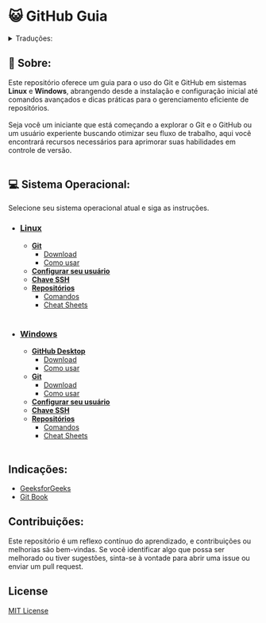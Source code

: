 # 😺 GitHub Guia

<details>
<summary>Traduções:</summary>

- [English](https://github.com/cestpassion/GitHub/blob/main/README.md)
- [Español](https://github.com/cestpassion/GitHub/blob/main/Translations/Espanol/README.md)
- [French](https://github.com/cestpassion/GitHub/blob/main/Translations/French/README.md)
- [Português Brasileiro](https://github.com/cestpassion/GitHub/blob/main/Translations/PortuguesBrasileiro/README.md)
</details>

## 🔸 Sobre:
Este repositório oferece um guia para o uso do Git e GitHub em sistemas **Linux** e **Windows**, abrangendo desde a instalação e configuração inicial até comandos avançados e dicas práticas para o gerenciamento eficiente de repositórios.<br></br>
Seja você um iniciante que está começando a explorar o Git e o GitHub ou um usuário experiente buscando otimizar seu fluxo de trabalho, aqui você encontrará recursos necessários para aprimorar suas habilidades em controle de versão.
<br></br>

## 💻 Sistema Operacional:
Selecione seu sistema operacional atual e siga as instruções.
* ### [Linux](https://github.com/cestpassion/GitHub/blob/main/Translations/PortuguesBrasileiro/Linux.md)
  * **[Git](a)**
    * [Download](a)
    * [Como usar](a)
  * **[Configurar seu usuário](a)**
  * **[Chave SSH](a)**
  * **[Repositórios](a)**
    * [Comandos](a)
    * [Cheat Sheets](a)
<br></br>
* ### [Windows](https://github.com/cestpassion/GitHub/blob/main/Translations/PortuguesBrasileiro/Windows.md)
  * **[GitHub Desktop](a)**
    * [Download](a)
    * [Como usar](a)
  * **[Git](a)**
    * [Download](a)
    * [Como usar](a)
  * **[Configurar seu usuário](a)**
  * **[Chave SSH](a)**
  * **[Repositórios](a)**
    * [Comandos](a)
    * [Cheat Sheets](a)
<br></br>

## Indicações:
* [GeeksforGeeks](https://www.geeksforgeeks.org/)
* [Git Book](https://git-scm.com/book/pt-br/v2) 

## Contribuições:
Este repositório é um reflexo contínuo do aprendizado, e contribuições ou melhorias são bem-vindas. Se você identificar algo que possa ser melhorado ou tiver sugestões, sinta-se à vontade para abrir uma issue ou enviar um pull request.
<br>

## License
[MIT License](https://github.com/cestpassion/GitHub/blob/main/LICENSE)

